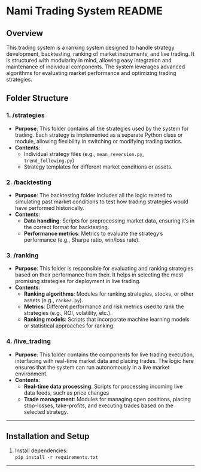 # Nami Trading System README

## Overview

This trading system is a ranking system designed to handle strategy development, backtesting, ranking of market instruments, and live trading. It is structured with modularity in mind, allowing easy integration and maintenance of individual components. The system leverages advanced algorithms for evaluating market performance and optimizing trading strategies.

## Folder Structure

### 1. **/strategies**
   - **Purpose**: This folder contains all the strategies used by the system for trading. Each strategy is implemented as a separate Python class or module, allowing flexibility in switching or modifying trading tactics. 
   - **Contents**:  
     - Individual strategy files (e.g., `mean_reversion.py`, `trend_following.py`)
     - Strategy templates for different market conditions or assets.

### 2. **/backtesting**
   - **Purpose**: The backtesting folder includes all the logic related to simulating past market conditions to test how trading strategies would have performed historically. 
   - **Contents**:  
     - **Data handling**: Scripts for preprocessing market data, ensuring it’s in the correct format for backtesting.
     - **Performance metrics**: Metrics to evaluate the strategy’s performance (e.g., Sharpe ratio, win/loss rate).

### 3. **/ranking**
   - **Purpose**: This folder is responsible for evaluating and ranking strategies based on their performance from their. It helps in selecting the most promising strategies for deployment in live trading.
   - **Contents**:  
     - **Ranking algorithms**: Modules for ranking strategies, stocks, or other assets (e.g., `ranker.py`).
     - **Metrics**: Different performance and risk metrics used to rank the strategies (e.g., ROI, volatility, etc.).
     - **Ranking models**: Scripts that incorporate machine learning models or statistical approaches for ranking.

### 4. **/live_trading**
   - **Purpose**: This folder contains the components for live trading execution, interfacing with real-time market data and placing trades. The logic here ensures that the system can run autonomously in a live market environment.
   - **Contents**:  
     - **Real-time data processing**: Scripts for processing incoming live data feeds, such as price changes
     - **Trade management**: Modules for managing open positions, placing stop-losses, take-profits, and executing trades based on the selected strategy.
---

## Installation and Setup

1. Install dependencies:  
   `pip install -r requirements.txt`

---
